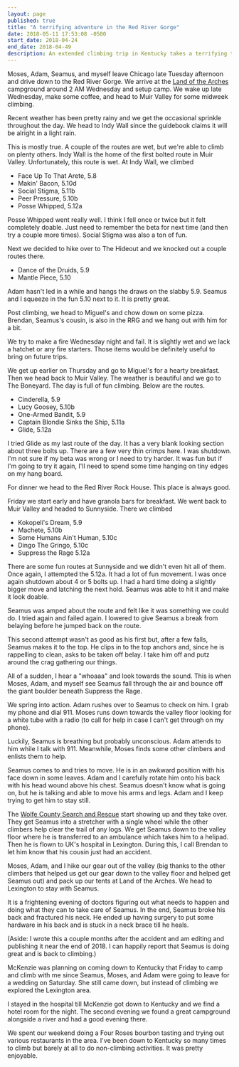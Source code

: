 ```yaml
---
layout: page
published: true
title: "A terrifying adventure in the Red River Gorge"
date: 2018-05-11 17:53:08 -0500
start_date: 2018-04-24
end_date: 2018-04-49
description: An extended climbing trip in Kentucky takes a terrifying turn.
---
```


Moses, Adam, Seamus, and myself leave Chicago late Tuesday afternoon and drive down to the Red River Gorge. We arrive at the [Land of the Arches](http://www.lota.rocks/) campground around 2 AM Wednesday and setup camp. We wake up late Wednesday, make some coffee, and head to Muir Valley for some midweek climbing.

Recent weather has been pretty rainy and we get the occasional sprinkle throughout the day. We head to Indy Wall since the guidebook claims it will be alright in a light rain.

This is mostly true. A couple of the routes are wet, but we're able to climb on plenty others. Indy Wall is the home of the first bolted route in Muir Valley. Unfortunately, this route is wet. At Indy Wall, we climbed

- Face Up To That Arete, 5.8 
- Makin' Bacon, 5.10d
- Social Stigma, 5.11b
- Peer Pressure, 5.10b
- Posse Whipped, 5.12a

Posse Whipped went really well. I think I fell once or twice but it felt completely doable. Just need to remember the beta for next time (and then try a couple more times). Social Stigma was also a ton of fun.

Next we decided to hike over to The Hideout and we knocked out a couple routes there.

- Dance of the Druids, 5.9
- Mantle Piece, 5.10

Adam hasn't led in a while and hangs the draws on the slabby 5.9. Seamus and I squeeze in the fun 5.10 next to it. It is pretty great.

Post climbing, we head to Miguel's and chow down on some pizza. Brendan, Seamus's cousin, is also in the RRG and we hang out with him for a bit.

We try to make a fire Wednesday night and fail. It is slightly wet and we lack a hatchet or any fire starters. Those items would be definitely useful to bring on future trips.

We get up earlier on Thursday and go to Miguel's for a hearty breakfast. Then we head back to Muir Valley. The weather is beautiful and we go to The Boneyard. The day is full of fun climbing. Below are the routes.

- Cinderella, 5.9
- Lucy Goosey, 5.10b
- One-Armed Bandit, 5.9
- Captain Blondie Sinks the Ship, 5.11a
- Glide, 5.12a

I tried Glide as my last route of the day. It has a very blank looking section about three bolts up. There are a few very thin crimps here. I was shutdown. I'm not sure if my beta was wrong or I need to try harder. It was fun but if I'm going to try it again, I'll need to spend some time hanging on tiny edges on my hang board.

For dinner we head to the Red River Rock House. This place is always good.

Friday we start early and have granola bars for breakfast. We went back to Muir Valley and headed to Sunnyside. There we climbed

- Kokopeli's Dream, 5.9
- Machete, 5.10b
- Some Humans Ain't Human, 5.10c
- Dingo The Gringo, 5.10c
- Suppress the Rage 5.12a

There are some fun routes at Sunnyside and we didn't even hit all of them. Once again, I attempted the 5.12a. It had a lot of fun movement. I was once again shutdown about 4 or 5 bolts up. I had a hard time doing a slightly bigger move and latching the next hold. Seamus was able to hit it and make it look doable.

Seamus was amped about the route and felt like it was something we could do. I tried again and failed again. I lowered to give Seamus a break from belaying before he jumped back on the route.

This second attempt wasn't as good as his first but, after a few falls, Seamus makes it to the top. He clips in to the top anchors and, since he is rappelling to clean, asks to be taken off belay. I take him off and putz around the crag gathering our things.

All of a sudden, I hear a "whoaaa" and look towards the sound. This is when Moses, Adam, and myself see Seamus fall through the air and bounce off the giant boulder beneath Suppress the Rage.

We spring into action. Adam rushes over to Seamus to check on him. I grab my phone and dial 911. Moses runs down towards the valley floor looking for a white tube with a radio (to call for help in case I can't get through on my phone).

Luckily, Seamus is breathing but probably unconscious. Adam attends to him while I talk with 911. Meanwhile, Moses finds some other climbers and enlists them to help.

Seamus comes to and tries to move. He is in an awkward position with his face down in some leaves. Adam and I carefully rotate him onto his back with his head wound above his chest. Seamus doesn't know what is going on, but he is talking and able to move his arms and legs. Adam and I keep trying to get him to stay still.

The [Wolfe County Search and Rescue](https://www.facebook.com/WCSART/) start showing up and they take over. They get Seamus into a stretcher with a single wheel while the other climbers help clear the trail of any logs. We get Seamus down to the valley floor where he is transferred to an ambulance which takes him to a helipad. Then he is flown to UK's hospital in Lexington. During this, I call Brendan to let him know that his cousin just had an accident.

Moses, Adam, and I hike our gear out of the valley (big thanks to the other climbers that helped us get our gear down to the valley floor and helped get Seamus out) and pack up our tents at Land of the Arches. We head to Lexington to stay with Seamus.

It is a frightening evening of doctors figuring out what needs to happen and doing what they can to take care of Seamus. In the end, Seamus broke his back and fractured his neck. He ended up having surgery to put some hardware in his back and is stuck in a neck brace till he heals.

(Aside: I wrote this a couple months after the accident and am editing and publishing it near the end of 2018. I can happily report that Seamus is doing great and is back to climbing.)

McKenzie was planning on coming down to Kentucky that Friday to camp and climb with me since Seamus, Moses, and Adam were going to leave for a wedding on Saturday. She still came down, but instead of climbing we explored the Lexington area.

I stayed in the hospital till McKenzie got down to Kentucky and we find a hotel room for the night. The second evening we found a great campground alongside a river and had a good evening there.

We spent our weekend doing a Four Roses bourbon tasting and trying out various restaurants in the area. I've been down to Kentucky so many times to climb but barely at all to do non-climbing activities. It was pretty enjoyable.

